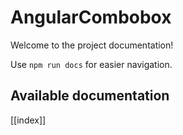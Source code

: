 # AngularCombobox

Welcome to the project documentation!

Use `npm run docs` for easier navigation.

## Available documentation

[[index]]
